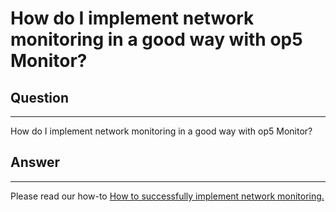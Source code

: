 # How do I implement network monitoring in a good way with op5 Monitor?

## Question

* * * * *

How do I implement network monitoring in a good way with op5 Monitor?

## Answer

* * * * *

Please read our how-to [How to successfully implement network monitoring.](https://kb.op5.com/display/HOWTOs/How+to+successfully+implement+network+monitoring)

